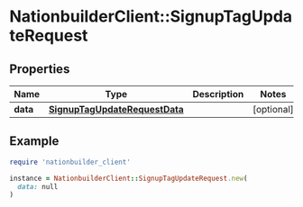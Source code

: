 # NationbuilderClient::SignupTagUpdateRequest

## Properties

| Name | Type | Description | Notes |
| ---- | ---- | ----------- | ----- |
| **data** | [**SignupTagUpdateRequestData**](SignupTagUpdateRequestData.md) |  | [optional] |

## Example

```ruby
require 'nationbuilder_client'

instance = NationbuilderClient::SignupTagUpdateRequest.new(
  data: null
)
```

